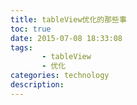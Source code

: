 ```yaml
---
title: tableView优化的那些事
toc: true
date: 2015-07-08 18:33:08
tags: 
       - tableView
       - 优化
categories: technology
description:
---
```

